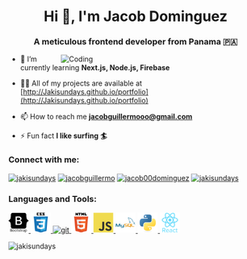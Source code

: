 <h1 align="center">Hi 👋, I'm Jacob Dominguez</h1>
<h3 align="center">A meticulous frontend developer from Panama 🇵🇦 </h3>
<img src="https://www.lambdatest.com/resources/images/news24.gif" align="right" alt="Coding" width="400"/>

- 🌱 I’m currently learning **Next.js, Node.js, Firebase**

- 👨‍💻 All of my projects are available at [http://Jakisundays.github.io/portfolio](http://Jakisundays.github.io/portfolio)

- 📫 How to reach me **jacobguillermooo@gmail.com**

- ⚡ Fun fact **I like surfing 🏄**

<h3 align="left">Connect with me:</h3>
<p align="left">
<a href="https://codepen.io/jakisundays" target="blank"><img align="center" src="https://raw.githubusercontent.com/rahuldkjain/github-profile-readme-generator/master/src/images/icons/Social/codepen.svg" alt="jakisundays" height="30" width="40" /></a>
<a href="https://linkedin.com/in/jacobguillermo" target="blank"><img align="center" src="https://raw.githubusercontent.com/rahuldkjain/github-profile-readme-generator/master/src/images/icons/Social/linked-in-alt.svg" alt="jacobguillermo" height="30" width="40" /></a>
<a href="https://instagram.com/jacob00dominguez" target="blank"><img align="center" src="https://raw.githubusercontent.com/rahuldkjain/github-profile-readme-generator/master/src/images/icons/Social/instagram.svg" alt="jacob00dominguez" height="30" width="40" /></a>
<a href="https://www.hackerrank.com/jakisundays" target="blank"><img align="center" src="https://raw.githubusercontent.com/rahuldkjain/github-profile-readme-generator/master/src/images/icons/Social/hackerrank.svg" alt="jakisundays" height="30" width="40" /></a>
</p>

<h3 align="left">Languages and Tools:</h3>
<p align="left"> <a href="https://getbootstrap.com" target="_blank" rel="noreferrer"> <img src="https://raw.githubusercontent.com/devicons/devicon/master/icons/bootstrap/bootstrap-plain-wordmark.svg" alt="bootstrap" width="40" height="40"/> </a> <a href="https://www.w3schools.com/css/" target="_blank" rel="noreferrer"> <img src="https://raw.githubusercontent.com/devicons/devicon/master/icons/css3/css3-original-wordmark.svg" alt="css3" width="40" height="40"/> </a> <a href="https://git-scm.com/" target="_blank" rel="noreferrer"> <img src="https://www.vectorlogo.zone/logos/git-scm/git-scm-icon.svg" alt="git" width="40" height="40"/> </a> <a href="https://www.w3.org/html/" target="_blank" rel="noreferrer"> <img src="https://raw.githubusercontent.com/devicons/devicon/master/icons/html5/html5-original-wordmark.svg" alt="html5" width="40" height="40"/> </a> <a href="https://developer.mozilla.org/en-US/docs/Web/JavaScript" target="_blank" rel="noreferrer"> <img src="https://raw.githubusercontent.com/devicons/devicon/master/icons/javascript/javascript-original.svg" alt="javascript" width="40" height="40"/> </a> <a href="https://www.mysql.com/" target="_blank" rel="noreferrer"> <img src="https://raw.githubusercontent.com/devicons/devicon/master/icons/mysql/mysql-original-wordmark.svg" alt="mysql" width="40" height="40"/> </a> <a href="https://www.python.org" target="_blank" rel="noreferrer"> <img src="https://raw.githubusercontent.com/devicons/devicon/master/icons/python/python-original.svg" alt="python" width="40" height="40"/> </a> <a href="https://reactjs.org/" target="_blank" rel="noreferrer"> <img src="https://raw.githubusercontent.com/devicons/devicon/master/icons/react/react-original-wordmark.svg" alt="react" width="40" height="40"/> </a> </p>

<p><img align="center" src="https://github-readme-stats.vercel.app/api/top-langs?username=jakisundays&show_icons=true&theme=radical&locale=en&layout=compact" alt="jakisundays" /></p>
